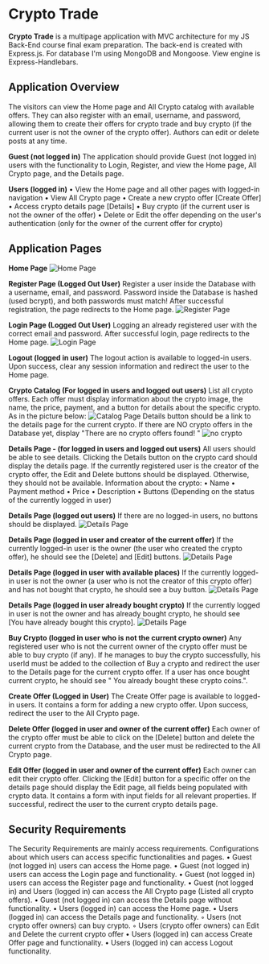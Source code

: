 # Crypto Trade
**Crypto Trade** is a multipage application with MVC architecture for my JS Back-End course final exam preparation. The back-end is created with Express.js. For database I'm using MongoDB and Mongoose. View engine is Express-Handlebars.

## Application Overview
The visitors can view the Home page and All Crypto catalog with available offers. They can also register with an email, username, and password, allowing them to create their offers for crypto trade and buy crypto (if the current user is not the owner of the crypto offer). Authors can edit or delete posts at any time.

**Guest (not logged in)**
The application should provide Guest (not logged in) users with the functionality to Login, Register, and view the Home page, All Crypto page, and the Details page.

**Users (logged in)**
    • View the Home page and all other pages with logged-in navigation
    • View All Crypto page
    • Create а new crypto offer [Create Offer]
    • Access crypto details page [Details]
    • Buy crypto (if the current user is not the owner of the offer)
    • Delete or Edit the offer depending on the user's authentication (only for the owner of the current offer for crypto)

## Application Pages

**Home Page**
![Home Page](https://github.com/Pavlov1881/SoftUni-Workshops-and-Trainings/blob/main/Crypto-Trade/public/images/homepage-screenshot.png)

**Register Page (Logged Out User)**
Register a user inside the Database with a username, email, and password. Password inside the Database is hashed (used bcrypt), and both passwords must match! After successful registration, the page redirects to the Home page.
![Register Page](https://github.com/Pavlov1881/SoftUni-Workshops-and-Trainings/blob/main/Crypto-Trade/public/images/register%20page-screenshot.png)

**Login Page (Logged Out User)**
Logging an already registered user with the correct email and password. After successful login, page redirects to the Home page.
![Login Page](./public/images/login%20page-screenshot.png)

**Logout (logged in user)**
The logout action is available to logged-in users. Upon success, clear any session information and redirect the user to the Home page.

**Crypto Catalog (For logged in users and logged out users)**
List all crypto offers. Each offer must display information about the crypto image, the name, the price, payment, and a button for details about the specific crypto. As in the picture below:
![Catalog Page](./public/images/catalog%20page-screenshot.png)
Details button should be a link to the details page for the current crypto.
If there are NO crypto offers in the Database yet, display "There are no crypto offers found! "
![no crypto](./public/images/no%20crypto-screenshot.png)

**Details Page - (for logged in users and logged out users)**
All users should be able to see details. Clicking the Details button on the crypto card should display the details page. If the currently registered user is the creator of the crypto offer, the Edit and Delete buttons should be displayed. Otherwise, they should not be available.
Information about the crypto:
    • Name
    • Payment method
    • Price
    • Description
    • Buttons (Depending on the status of the currently logged in user)

**Details Page (logged out users)**
If there are no logged-in users, no buttons should be displayed.
![Details Page](./public/images/details%20page%201%20-screenshot.png)

**Details Page (logged in user and creator of the current offer)**
If the currently logged-in user is the owner (the user who created the crypto offer), he should see the [Delete] and [Edit] buttons.
![Details Page](./public/images/details%20page%202%20-screenshot.png)

**Details Page (logged in user with available places)**
If the currently logged-in user is not the owner (a user who is not the creator of this crypto offer) and has not bought that crypto, he should see a buy button.
![Details Page](./public/images/details%20page%203%20-screenshot.png)

**Details Page (logged in user already bought crypto)**
If the currently logged in user is not the owner and has already bought crypto, he should see [You have already bought this crypto].
![Details Page](./public/images/details%20page%204%20-screenshot.png)

**Buy Crypto (logged in user who is not the current crypto owner)**
Any registered user who is not the current owner of the crypto offer must be able to buy crypto (if any). 
If he manages to buy the crypto successfully, his userId must be added to the collection of Buy a crypto and redirect the user to the Details page for the current crypto offer. If a user has once bought current crypto, he should see " You already bought these crypto coins.".

**Create Offer (Logged in User)**
The Create Offer page is available to logged-in users. It contains a form for adding a new crypto offer. Upon success, redirect the user to the All Crypto page.

**Delete Offer (logged in user and owner of the current offer)**
Each owner of the crypto offer must be able to click on the [Delete] button and delete the current crypto from the Database, and the user must be redirected to the All Crypto page.

**Edit Offer (logged in user and owner of the current offer)**
Each owner can edit their crypto offer. Clicking the [Edit] button for a specific offer on the details page should display the Edit page, all fields being populated with crypto data. It contains a form with input fields for all relevant properties. If successful, redirect the user to the current crypto details page.

## Security Requirements

The Security Requirements are mainly access requirements. Configurations about which users can access specific functionalities and pages.
    • Guest (not logged in) users can access the Home page.
    • Guest (not logged in) users can access the Login page and functionality.
    • Guest (not logged in) users can access the Register page and functionality.
    • Guest (not logged in) and Users (logged in) can access the All Crypto page (Listed all crypto offers).
    • Guest (not logged in) can access the Details page without functionality.
    • Users (logged in) can access the Home page.
    • Users (logged in) can access the Details page and functionality.
        ◦ Users (not crypto offer owners) can buy crypto.
        ◦ Users (crypto offer owners) can Edit and Delete the current crypto offer
    • Users (logged in) can access Create Offer page and functionality.
    • Users (logged in) can access Logout functionality.
